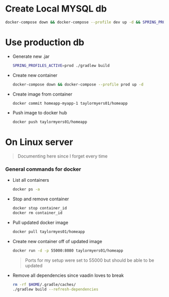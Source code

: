 # Create Local MYSQL db 
```bash
docker-compose down && docker-compose --profile dev up -d && SPRING_PROFILES_ACTIVE=dev ./gradlew bootRun
```
# Use production db 
- Generate new .jar
    ```bash
    SPRING_PROFILES_ACTIVE=prod ./gradlew build 
    ```
- Create new container
    ```bash
    docker-compose down && docker-compose --profile prod up -d
    ```
- Create image from container
    ```bash
    docker commit homeapp-myapp-1 taylormyers01/homeapp
    ```
- Push image to docker hub
    ```bash
    docker push taylormyers01/homeapp
    ```

# On Linux server
> Documenting here since I forget every time 

### General commands for docker 

- List all containers
    ```bash
    docker ps -a
    ```
- Stop and remove container
    ```bash
    docker stop container_id
    docker rm container_id
    ```
- Pull updated docker image
    ```bash
    docker pull taylormyes01/homeapp
    ```
- Create new container off of updated image 
    ```bash
    docker run -d -p 55000:8080 taylormyers01/homeapp
    ```
    > Ports for my setup were set to 55000 but should be able to be updated

- Remove all dependencies since vaadin loves to break
    ```bash
    rm -rf $HOME/.gradle/caches/
    ./gradlew build --refresh-dependencies
    ```

